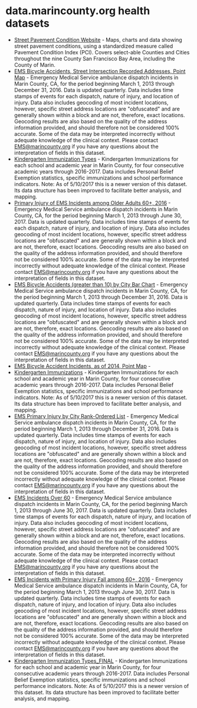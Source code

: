 # data.marincounty.org health datasets
* [Street Pavement Condition Website](https://data.marincounty.org/d/ajk8-qjcj) - Maps, charts and data showing street pavement conditions, using a standardized measure called Pavement Condition Index (PCI). Covers select-able Counties and Cities throughout the nine County San Francisco Bay Area, including the County of Marin.
* [EMS Bicycle Accidents, Street Intersection Recorded Addresses, Point Map](https://data.marincounty.org/d/wn9z-4ny7) - Emergency Medical Service ambulance dispatch incidents in Marin County, CA, for the period beginning March 1, 2013 through December 31, 2016. Data is updated quarterly. Data includes time stamps of events for each dispatch, nature of injury, and location of injury. Data also includes geocoding of most incident locations, however, specific street address locations are "obfuscated" and are generally shown within a block and are not, therefore, exact locations. Geocoding results are also based on the quality of the address information provided, and should therefore not be considered 100% accurate. Some of the data may be interpreted incorrectly without adequate knowledge of the clinical context. Please contact EMS@marincounty.org if you have any questions about the interpretation of fields in this dataset.
* [Kindergarten Immunization Types](https://data.marincounty.org/d/mttd-ggk4) - Kindergarten Immunizations for each school and academic year in Marin County, for four consecutive academic years through 2016-2017. Data includes Personal Belief Exemption statistics, specific immunizations and school performance indicators. Note: As of 5/10/2017 this is a newer version of this dataset. Its data structure has been improved to facilitate better analysis, and mapping.
* [Primary Injury of EMS Incidents among Older Adults 60+, 2016](https://data.marincounty.org/d/wgt7-kve3) - Emergency Medical Service ambulance dispatch incidents in Marin County, CA, for the period beginning March 1, 2013 through June 30, 2017. Data is updated quarterly. Data includes time stamps of events for each dispatch, nature of injury, and location of injury. Data also includes geocoding of most incident locations, however, specific street address locations are "obfuscated" and are generally shown within a block and are not, therefore, exact locations. Geocoding results are also based on the quality of the address information provided, and should therefore not be considered 100% accurate. Some of the data may be interpreted incorrectly without adequate knowledge of the clinical context. Please contact EMS@marincounty.org if you have any questions about the interpretation of fields in this dataset.
* [EMS Bicycle Accidents (greater than 10) by City Bar Chart](https://data.marincounty.org/d/8cbt-nsbx) - Emergency Medical Service ambulance dispatch incidents in Marin County, CA, for the period beginning March 1, 2013 through December 31, 2016. Data is updated quarterly. Data includes time stamps of events for each dispatch, nature of injury, and location of injury. Data also includes geocoding of most incident locations, however, specific street address locations are "obfuscated" and are generally shown within a block and are not, therefore, exact locations. Geocoding results are also based on the quality of the address information provided, and should therefore not be considered 100% accurate. Some of the data may be interpreted incorrectly without adequate knowledge of the clinical context. Please contact EMS@marincounty.org if you have any questions about the interpretation of fields in this dataset.
* [EMS Bicycle Accident Incidents, as of 2014, Point Map](https://data.marincounty.org/d/f3hq-gnq4) - 
* [Kindergarten Immunizations](https://data.marincounty.org/d/36mh-bv7v) - Kindergarten Immunizations for each school and academic year in Marin County, for four consecutive academic years through 2016-2017. Data includes Personal Belief Exemption statistics, specific immunizations and school performance indicators. Note: As of 5/10/2017 this is a newer version of this dataset. Its data structure has been improved to facilitate better analysis, and mapping.
* [EMS Primary Injury by City Rank-Ordered List](https://data.marincounty.org/d/d4md-9v6z) - Emergency Medical Service ambulance dispatch incidents in Marin County, CA, for the period beginning March 1, 2013 through December 31, 2016. Data is updated quarterly. Data includes time stamps of events for each dispatch, nature of injury, and location of injury. Data also includes geocoding of most incident locations, however, specific street address locations are "obfuscated" and are generally shown within a block and are not, therefore, exact locations. Geocoding results are also based on the quality of the address information provided, and should therefore not be considered 100% accurate. Some of the data may be interpreted incorrectly without adequate knowledge of the clinical context. Please contact EMS@marincounty.org if you have any questions about the interpretation of fields in this dataset.
* [EMS Incidents Over 60](https://data.marincounty.org/d/jpt8-h22e) - Emergency Medical Service ambulance dispatch incidents in Marin County, CA, for the period beginning March 1, 2013 through June 30, 2017. Data is updated quarterly. Data includes time stamps of events for each dispatch, nature of injury, and location of injury. Data also includes geocoding of most incident locations, however, specific street address locations are "obfuscated" and are generally shown within a block and are not, therefore, exact locations. Geocoding results are also based on the quality of the address information provided, and should therefore not be considered 100% accurate. Some of the data may be interpreted incorrectly without adequate knowledge of the clinical context. Please contact EMS@marincounty.org if you have any questions about the interpretation of fields in this dataset.
* [EMS Incidents with Primary Injury Fall among 60+, 2016](https://data.marincounty.org/d/nyr6-n2uy) - Emergency Medical Service ambulance dispatch incidents in Marin County, CA, for the period beginning March 1, 2013 through June 30, 2017. Data is updated quarterly. Data includes time stamps of events for each dispatch, nature of injury, and location of injury. Data also includes geocoding of most incident locations, however, specific street address locations are "obfuscated" and are generally shown within a block and are not, therefore, exact locations. Geocoding results are also based on the quality of the address information provided, and should therefore not be considered 100% accurate. Some of the data may be interpreted incorrectly without adequate knowledge of the clinical context. Please contact EMS@marincounty.org if you have any questions about the interpretation of fields in this dataset.
* [Kindergarten Immunization Types_FINAL](https://data.marincounty.org/d/nvw4-5jd9) - Kindergarten Immunizations for each school and academic year in Marin County, for four consecutive academic years through 2016-2017. Data includes Personal Belief Exemption statistics, specific immunizations and school performance indicators. Note: As of 5/10/2017 this is a newer version of this dataset. Its data structure has been improved to facilitate better analysis, and mapping.
